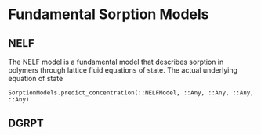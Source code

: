 # Fundamental Sorption Models

## NELF

The NELF model is a fundamental model that describes sorption in polymers through lattice fluid equations of state. The actual underlying equation of state 
```@docs
SorptionModels.predict_concentration(::NELFModel, ::Any, ::Any, ::Any, ::Any)

```

## DGRPT
